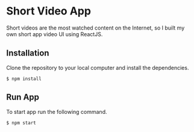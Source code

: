 # Short Video App

Short videos are the most watched content on the Internet, so I built my own short app video UI using ReactJS.

## Installation

Clone the repository to your local computer and install the dependencies.

```
$ npm install
```

## Run App

To start app run the following command.

```
$ npm start
```

